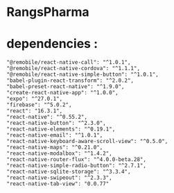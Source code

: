 # RangsPharma
# dependencies :
    "@remobile/react-native-call": "^1.0.1",
    "@remobile/react-native-cordova": "^1.1.1",
    "@remobile/react-native-simple-button": "^1.0.1",
    "babel-plugin-react-transform": "^2.0.2",
    "babel-preset-react-native": "^1.9.0",
    "create-react-native-app": "^1.0.0",
    "expo": "^27.0.1",
    "firebase": "^5.0.2",
    "react": "16.3.1",
    "react-native": "^0.55.2",
    "react-native-button": "^2.3.0",
    "react-native-elements": "^0.19.1",
    "react-native-email": "^1.0.1",
    "react-native-keyboard-aware-scroll-view": "^0.5.0",
    "react-native-maps": "^0.21.0",
    "react-native-modalbox": "^1.4.2",
    "react-native-router-flux": "^4.0.0-beta.28",
    "react-native-simple-radio-button": "^2.7.1",
    "react-native-sqlite-storage": "^3.3.4",
    "react-native-swipeout": "^2.3.3",
    "react-native-tab-view": "0.0.77"
